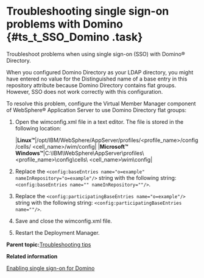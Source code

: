 # Troubleshooting single sign-on problems with Domino {#ts_t_SSO_Domino .task}

Troubleshoot problems when using single sign-on \(SSO\) with Domino® Directory.

When you configured Domino Directory as your LDAP directory, you might have entered no value for the Distinguished name of a base entry in this repository attribute because Domino Directory contains flat groups. However, SSO does not work correctly with this configuration.

To resolve this problem, configure the Virtual Member Manager component of WebSphere® Application Server to use Domino Directory flat groups:

1.  Open the wimconfig.xml file in a text editor. The file is stored in the following location:

    |**Linux™**|/opt/IBM/WebSphere/AppServer/profiles/<profile\_name\>/config/cells/ <cell\_name\>/wim/config|
    |**Microsoft™ Windows™**|C:\\IBM\\WebSphere\\AppServer\\profiles\\<profile\_name\>\\config\\cells\\ <cell\_name\>\\wim\\config|

2.  Replace the `<config:baseEntries name="o=example" nameInRepository="o=example"/>` string with the following string: `<config:baseEntries name="" nameInRepository=""/>`.

3.  Replace the `<config:participatingBaseEntries name="o=example"/>` string with the following string: `<config:participatingBaseEntries name=""/>`.

4.  Save and close the wimconfig.xml file.

5.  Restart the Deployment Manager.


**Parent topic:**[Troubleshooting tips](../troubleshoot/ts_c_ts_tips_overview.md)

**Related information**  


[Enabling single sign-on for Domino](../secure/t_secure_domino.md)

